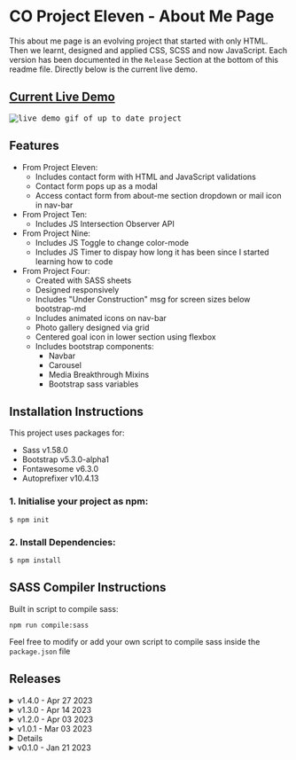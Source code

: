 # CO Project Eleven - About Me Page
This about me page is an evolving project that started with only HTML. Then we learnt, designed and applied CSS, SCSS and now JavaScript. Each version has been documented in the `Release` Section at the bottom of this readme file. Directly below is the current live demo.

## <a href="https://daryldelrosario.github.io/co-proevo_aboutme/">Current Live Demo</a>

<kbd><img src="./assets/vid/pro-eleven_ld.gif" alt="live demo gif of up to date project">

## Features
- From Project Eleven: 
    - Includes contact form with HTML and JavaScript validations
    - Contact form pops up as a modal
    - Access contact form from about-me section dropdown or mail icon in nav-bar
- From Project Ten:
    - Includes JS Intersection Observer API
- From Project Nine:
    - Includes JS Toggle to change color-mode
    - Includes JS Timer to dispay how long it has been since I started learning how to code
- From Project Four:
    - Created with SASS sheets
    - Designed responsively
    - Includes "Under Construction" msg for screen sizes below bootstrap-md
    - Includes animated icons on nav-bar
    - Photo gallery designed via grid
    - Centered goal icon in lower section using flexbox
    - Includes bootstrap components:
        - Navbar
        - Carousel
        - Media Breakthrough Mixins
        - Bootstrap sass variables

## Installation Instructions
This project uses packages for:  
- Sass v1.58.0
- Bootstrap v5.3.0-alpha1
- Fontawesome v6.3.0
- Autoprefixer v10.4.13

### 1. Initialise your project as npm:
```
$ npm init
```

### 2. Install Dependencies:
```
$ npm install
```

## SASS Compiler Instructions
Built in script to compile sass:
```
npm run compile:sass
```

Feel free to modify or add your own script to compile sass inside the <code>package.json</code> file

## Releases
<details>
    <summary>v1.4.0 - Apr 27 2023</summary>

- Project Eleven:
    - Extension from v1.3.0
    - Required one new implementation of javascript
        - implemented contact form validation
    - Check full release details <a href="">here</a>
</details>

<details>
    <summary>v1.3.0 - Apr 14 2023</summary>

- Project Ten:
    - Extension from v1.2.0
    - Required one new implementation of javascript
        - implemented intersection observer api
    - Check full release details <a href="https://github.com/daryldelrosario/co-proevo_aboutme/releases/tag/v1.3.0">here</a>
</details>

<details>
    <summary>v1.2.0 - Apr 03 2023</summary>   

- Project Nine:
    - Extension from v1.0.0 
    - Required implementation of javascript
        - implemented color-toggle
        - implemented running time-tracker
    - Check full release details <a href="https://github.com/daryldelrosario/co-pronine_aboutme/releases/tag/v1.2.0">here</a>
</details>

<details>
    <summary>v1.0.1 - Mar 03 2023</summary>

- Fixed carousel bug
- Full details <a href="https://github.com/daryldelrosario/co-aboutme_pro-four/releases/tag/v1.0.1">here
</details>

<details>
    <summary>v1.0.0 - Feb 18 2023</summary>

- Project Four:
    - Extension from v0.1.0
    - Required two additions from a given five source
    - Check full requirements and release details <a href="https://github.com/daryldelrosario/co-aboutme_pro-four/releases/tag/v1.0.0">here</a>
</details>

<details>
    <summary>v0.1.0 - Jan 21 2023</summary>

- Project One:
    - First design using HTML only with in-line CSS
    - Check out full release notes <a href="https://github.com/daryldelrosario/co-aboutme_pro-four/releases/tag/v0.1.0">here</a>
</details>
